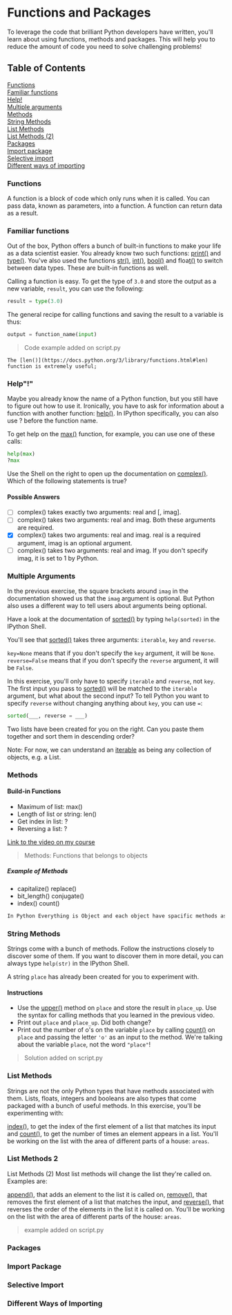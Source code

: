 # Functions and Packages

To leverage the code that brilliant Python developers have written, you'll learn about using functions, methods and packages. This will help you to reduce the amount of code you need to solve challenging problems!

## Table of Contents

[Functions](#functions)  
[Familiar functions](#familiar-functions)  
[Help!](#help)  
[Multiple arguments](#multiple-arguments)  
[Methods](#methods)  
[String Methods](#string-methods)  
[List Methods](#list-methods)  
[List Methods (2)](#list-methods-2)  
[Packages](#packages)  
[Import package](#import-package)  
[Selective import](#selective-import)  
[Different ways of importing](#different-ways-importing)  

### Functions

A function is a block of code which only runs when it is called.
You can pass data, known as parameters, into a function.
A function can return data as a result.

### Familiar functions

Out of the box, Python offers a bunch of built-in functions to make your life as a data scientist easier. You already know two such functions: [print()](https://docs.python.org/3/library/functions.html#print) and [type()](https://docs.python.org/3/library/functions.html#type). You've also used the functions [str()](https://docs.python.org/3/library/functions.html#func-str), [int()](https://docs.python.org/3/library/functions.html#int), [bool()](https://docs.python.org/3/library/functions.html#bool) and floa[t()](https://docs.python.org/3/library/functions.html#float) to switch between data types. These are built-in functions as well.

Calling a function is easy. To get the type of `3.0` and store the output as a new variable, `result`, you can use the following:

```py
result = type(3.0)
```

The general recipe for calling functions and saving the result to a variable is thus:

```py
output = function_name(input)
```

 > Code example added on script.py

`The [len()](https://docs.python.org/3/library/functions.html#len) function is extremely useful;`

### Help"&#33;"

Maybe you already know the name of a Python function, but you still have to figure out how to use it. Ironically, you have to ask for information about a function with another function: [help()](https://docs.python.org/3/library/functions.html#help). In IPython specifically, you can also use ? before the function name.

To get help on the [max()](https://docs.python.org/3/library/functions.html#max) function, for example, you can use one of these calls:

```py
help(max)
?max
```

Use the Shell on the right to open up the documentation on [complex()](https://docs.python.org/3/library/functions.html#complex). Which of the following statements is true?

#### Possible Answers

- [ ] complex() takes exactly two arguments: real and [, imag].  
- [ ] complex() takes two arguments: real and imag. Both these arguments are required.  
- [x] complex() takes two arguments: real and imag. real is a required argument, imag is an optional argument.  
- [ ] complex() takes two arguments: real and imag. If you don't specify imag, it is set to 1 by Python.

### Multiple Arguments

In the previous exercise, the square brackets around `imag` in the documentation showed us that the `imag` argument is optional. But Python also uses a different way to tell users about arguments being optional.

Have a look at the documentation of [sorted()](https://docs.python.org/3/library/functions.html#sorted) by typing `help(sorted)` in the IPython Shell.

You'll see that [sorted()](https://docs.python.org/3/library/functions.html#sorted) takes three arguments: `iterable`, `key` and `reverse`.

`key=None` means that if you don't specify the `key` argument, it will be `None`. `reverse=False` means that if you don't specify the `reverse` argument, it will be `False`.

In this exercise, you'll only have to specify `iterable` and `reverse`, not `key`. The first input you pass to [sorted()](https://docs.python.org/3/library/functions.html#sorted) will be matched to the `iterable` argument, but what about the second input? To tell Python you want to specify `reverse` without changing anything about `key`, you can use `=`:

```py
sorted(___, reverse = ___)
```

Two lists have been created for you on the right. Can you paste them together and sort them in descending order?

Note: For now, we can understand an [iterable](https://docs.python.org/2/glossary.html#term-iterable) as being any collection of objects, e.g. a List.

### Methods

#### Build-in Functions

- Maximum of list: max()
- Length of list or string: len()
- Get index in list: ?
- Reversing a list: ?

[Link to the video on my course](https://campus.datacamp.com/courses/intro-to-python-for-data-science/chapter-3-functions-and-packages?ex=5)

> Methods: Functions that belongs to objects

##### Example of Methods

- capitalize()  replace()
- bit_length()  conjugate()
- index()   count()

```txt
In Python Everything is Object and each object have spacific methods associated, depending on the type
```

### String Methods

Strings come with a bunch of methods. Follow the instructions closely to discover some of them. If you want to discover them in more detail, you can always type `help(str)` in the IPython Shell.

A string `place` has already been created for you to experiment with.

#### Instructions

- Use the [upper()](https://docs.python.org/3/library/stdtypes.html#str.upper) method on `place` and store the result in `place_up`. Use the syntax for calling methods that you learned in the previous video.
- Print out `place` and `place_up`. Did both change?
- Print out the number of o's on the variable `place` by calling [count()](https://docs.python.org/3/library/stdtypes.html#str.count) on `place` and passing the letter `'o'` as an input to the method. We're talking about the variable `place`, not the word `"place"`!

> Solution added on script.py

### List Methods

Strings are not the only Python types that have methods associated with them. Lists, floats, integers and booleans are also types that come packaged with a bunch of useful methods. In this exercise, you'll be experimenting with:

[index()](https://docs.python.org/3/library/stdtypes.html#str.index), to get the index of the first element of a list that matches its input and
[count()](https://docs.python.org/3/library/stdtypes.html#str.count), to get the number of times an element appears in a list.
You'll be working on the list with the area of different parts of a house: `areas`.

### List Methods 2

List Methods (2)
Most list methods will change the list they're called on. Examples are:

[append()](https://docs.python.org/3/library/stdtypes.html#typesseq-mutable), that adds an element to the list it is called on,
[remove()](https://docs.python.org/3/library/stdtypes.html#typesseq-mutable), that removes the first element of a list that matches the input, and
[reverse()](https://docs.python.org/3/library/stdtypes.html#typesseq-mutable), that reverses the order of the elements in the list it is called on.
You'll be working on the list with the area of different parts of the house: `areas`.

> example added on script.py

### Packages

### Import Package

### Selective Import

### Different Ways of Importing